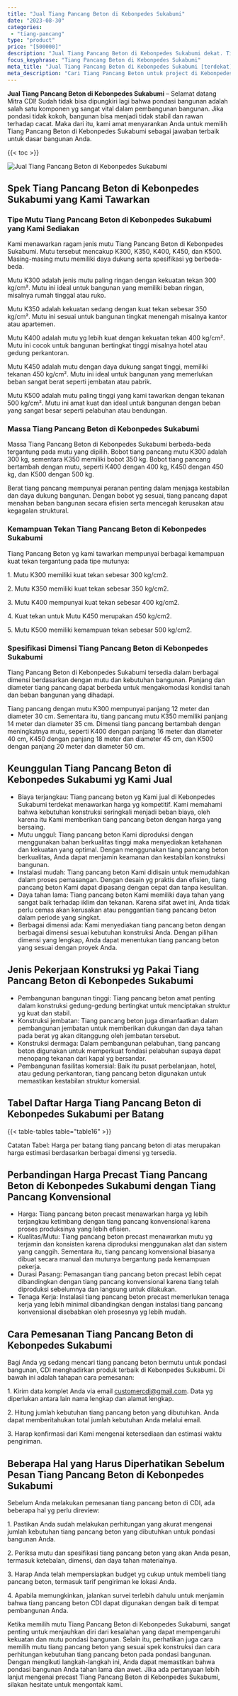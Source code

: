 ```yaml
---
title: "Jual Tiang Pancang Beton di Kebonpedes Sukabumi"
date: "2023-08-30"
categories:
 - "tiang-pancang"
type: "product"
price: "[500000]"
description: "Jual Tiang Pancang Beton di Kebonpedes Sukabumi dekat. Tiang Pancang Beton ini sering diaplikasaikan dalam project pembangunan sebagai fondasi yang kuat dan handal. Hubungi kami untuk keterangan lebih lanjut."
focus_keyphrase: "Tiang Pancang Beton di Kebonpedes Sukabumi"
meta_title: "Jual Tiang Pancang Beton di Kebonpedes Sukabumi [terdekat] - CDI"
meta_description: "Cari Tiang Pancang Beton untuk project di Kebonpedes Sukabumi? Kami menawarkan Tiang Pancang Beton yang berkualitas untuk konstruksi. Segera dapatkan harga terbaik sekarang."
---
```


**Jual Tiang Pancang Beton di Kebonpedes Sukabumi** – Selamat datang Mitra CDI! Sudah tidak bisa dipungkiri lagi bahwa pondasi bangunan adalah salah satu komponen yg sangat vital dalam pembangunan bangunan. Jika pondasi tidak kokoh, bangunan bisa menjadi tidak stabil dan rawan terhadap cacat. Maka dari itu, kami amat menyarankan Anda untuk memilih Tiang Pancang Beton di Kebonpedes Sukabumi sebagai jawaban terbaik untuk dasar bangunan Anda.

{{< toc >}}

![Jual Tiang Pancang Beton di Kebonpedes Sukabumi](/images/tiang-pancang/tiang-pancang-21.jpg)

## Spek Tiang Pancang Beton di Kebonpedes Sukabumi yang Kami Tawarkan

### Tipe Mutu Tiang Pancang Beton di Kebonpedes Sukabumi yang Kami Sediakan

Kami menawarkan ragam jenis mutu Tiang Pancang Beton di Kebonpedes Sukabumi. Mutu tersebut mencakup K300, K350, K400, K450, dan K500. Masing-masing mutu memiliki daya dukung serta spesifikasi yg berbeda-beda.

Mutu K300 adalah jenis mutu paling ringan dengan kekuatan tekan 300 kg/cm². Mutu ini ideal untuk bangunan yang memiliki beban ringan, misalnya rumah tinggal atau ruko.

Mutu K350 adalah kekuatan sedang dengan kuat tekan sebesar 350 kg/cm². Mutu ini sesuai untuk bangunan tingkat menengah misalnya kantor atau apartemen.

Mutu K400 adalah mutu yg lebih kuat dengan kekuatan tekan 400 kg/cm². Mutu ini cocok untuk bangunan bertingkat tinggi misalnya hotel atau gedung perkantoran.

Mutu K450 adalah mutu dengan daya dukung sangat tinggi, memiliki tekanan 450 kg/cm². Mutu ini ideal untuk bangunan yang memerlukan beban sangat berat seperti jembatan atau pabrik.

Mutu K500 adalah mutu paling tinggi yang kami tawarkan dengan tekanan 500 kg/cm². Mutu ini amat kuat dan ideal untuk bangunan dengan beban yang sangat besar seperti pelabuhan atau bendungan.

### Massa Tiang Pancang Beton di Kebonpedes Sukabumi

Massa Tiang Pancang Beton di Kebonpedes Sukabumi berbeda-beda tergantung pada mutu yang dipilih. Bobot tiang pancang mutu K300 adalah 300 kg, sementara K350 memiliki bobot 350 kg. Bobot tiang pancang bertambah dengan mutu, seperti K400 dengan 400 kg, K450 dengan 450 kg, dan K500 dengan 500 kg.

Berat tiang pancang mempunyai peranan penting dalam menjaga kestabilan dan daya dukung bangunan. Dengan bobot yg sesuai, tiang pancang dapat menahan beban bangunan secara efisien serta mencegah kerusakan atau kegagalan struktural.

### Kemampuan Tekan Tiang Pancang Beton di Kebonpedes Sukabumi

Tiang Pancang Beton yg kami tawarkan mempunyai berbagai kemampuan kuat tekan tergantung pada tipe mutunya:

1\. Mutu K300 memiliki kuat tekan sebesar 300 kg/cm2.

2\. Mutu K350 memiliki kuat tekan sebesar 350 kg/cm2.

3\. Mutu K400 mempunyai kuat tekan sebesar 400 kg/cm2.

4\. Kuat tekan untuk Mutu K450 merupakan 450 kg/cm2.

5\. Mutu K500 memiliki kemampuan tekan sebesar 500 kg/cm2.

### Spesifikasi Dimensi Tiang Pancang Beton di Kebonpedes Sukabumi

Tiang Pancang Beton di Kebonpedes Sukabumi tersedia dalam berbagai dimensi berdasarkan dengan mutu dan kebutuhan bangunan. Panjang dan diameter tiang pancang dapat berbeda untuk mengakomodasi kondisi tanah dan beban bangunan yang dihadapi.

Tiang pancang dengan mutu K300 mempunyai panjang 12 meter dan diameter 30 cm. Sementara itu, tiang pancang mutu K350 memiliki panjang 14 meter dan diameter 35 cm. Dimensi tiang pancang bertambah dengan meningkatnya mutu, seperti K400 dengan panjang 16 meter dan diameter 40 cm, K450 dengan panjang 18 meter dan diameter 45 cm, dan K500 dengan panjang 20 meter dan diameter 50 cm.

## Keunggulan Tiang Pancang Beton di Kebonpedes Sukabumi yg Kami Jual

*   Biaya terjangkau: Tiang pancang beton yg Kami jual di Kebonpedes Sukabumi terdekat menawarkan harga yg kompetitif. Kami memahami bahwa kebutuhan konstruksi seringkali menjadi beban biaya, oleh karena itu Kami memberikan tiang pancang beton dengan harga yang bersaing.
*   Mutu unggul: Tiang pancang beton Kami diproduksi dengan menggunakan bahan berkualitas tinggi maka menyediakan ketahanan dan kekuatan yang optimal. Dengan menggunakan tiang pancang beton berkualitas, Anda dapat menjamin keamanan dan kestabilan konstruksi bangunan.
*   Instalasi mudah: Tiang pancang beton Kami didisain untuk memudahkan dalam proses pemasangan. Dengan desain yg praktis dan efisien, tiang pancang beton Kami dapat dipasang dengan cepat dan tanpa kesulitan.
*   Daya tahan lama: Tiang pancang beton Kami memiliki daya tahan yang sangat baik terhadap iklim dan tekanan. Karena sifat awet ini, Anda tidak perlu cemas akan kerusakan atau penggantian tiang pancang beton dalam periode yang singkat.
*   Berbagai dimensi ada: Kami menyediakan tiang pancang beton dengan berbagai dimensi sesuai kebutuhan konstruksi Anda. Dengan pilihan dimensi yang lengkap, Anda dapat menentukan tiang pancang beton yang sesuai dengan proyek Anda.

## Jenis Pekerjaan Konstruksi yg Pakai Tiang Pancang Beton di Kebonpedes Sukabumi

*   Pembangunan bangunan tinggi: Tiang pancang beton amat penting dalam konstruksi gedung-gedung bertingkat untuk menciptakan struktur yg kuat dan stabil.
*   Konstruksi jembatan: Tiang pancang beton juga dimanfaatkan dalam pembangunan jembatan untuk memberikan dukungan dan daya tahan pada berat yg akan ditanggung oleh jembatan tersebut.
*   Konstruksi dermaga: Dalam pembangunan pelabuhan, tiang pancang beton digunakan untuk memperkuat fondasi pelabuhan supaya dapat menopang tekanan dari kapal yg bersandar.
*   Pembangunan fasilitas komersial: Baik itu pusat perbelanjaan, hotel, atau gedung perkantoran, tiang pancang beton digunakan untuk memastikan kestabilan struktur komersial.

## Tabel Daftar Harga Tiang Pancang Beton di Kebonpedes Sukabumi per Batang

{{< table-tables table="table16" >}}

Catatan Tabel: Harga per batang tiang pancang beton di atas merupakan harga estimasi berdasarkan berbagai dimensi yg tersedia.

## Perbandingan Harga Precast Tiang Pancang Beton di Kebonpedes Sukabumi dengan Tiang Pancang Konvensional

*   Harga: Tiang pancang beton precast menawarkan harga yg lebih terjangkau ketimbang dengan tiang pancang konvensional karena proses produksinya yang lebih efisien.
*   Kualitas/Mutu: Tiang pancang beton precast menawarkan mutu yg terjamin dan konsisten karena diproduksi menggunakan alat dan sistem yang canggih. Sementara itu, tiang pancang konvensional biasanya dibuat secara manual dan mutunya bergantung pada kemampuan pekerja.
*   Durasi Pasang: Pemasangan tiang pancang beton precast lebih cepat dibandingkan dengan tiang pancang konvensional karena tiang telah diproduksi sebelumnya dan langsung untuk dilakukan.
*   Tenaga Kerja: Instalasi tiang pancang beton precast memerlukan tenaga kerja yang lebih minimal dibandingkan dengan instalasi tiang pancang konvensional disebabkan oleh prosesnya yg lebih mudah.

## Cara Pemesanan Tiang Pancang Beton di Kebonpedes Sukabumi

Bagi Anda yg sedang mencari tiang pancang beton bermutu untuk pondasi bangunan, CDI menghadirkan produk terbaik di Kebonpedes Sukabumi. Di bawah ini adalah tahapan cara pemesanan:

1\.  Kirim data komplet Anda via email customercdi@gmail.com. Data yg diperlukan antara lain nama lengkap dan alamat lengkap.

2\.  Hitung jumlah kebutuhan tiang pancang beton yang dibutuhkan. Anda dapat memberitahukan total jumlah kebutuhan Anda melalui email.

3\.  Harap konfirmasi dari Kami mengenai ketersediaan dan estimasi waktu pengiriman.

## Beberapa Hal yang Harus Diperhatikan Sebelum Pesan Tiang Pancang Beton di Kebonpedes Sukabumi

Sebelum Anda melakukan pemesanan tiang pancang beton di CDI, ada beberapa hal yg perlu direview:

1\.  Pastikan Anda sudah melakukan perhitungan yang akurat mengenai jumlah kebutuhan tiang pancang beton yang dibutuhkan untuk pondasi bangunan Anda.

2\.  Periksa mutu dan spesifikasi tiang pancang beton yang akan Anda pesan, termasuk ketebalan, dimensi, dan daya tahan materialnya.

3\.  Harap Anda telah mempersiapkan budget yg cukup untuk membeli tiang pancang beton, termasuk tarif pengiriman ke lokasi Anda.

4\.  Apabila memungkinkan, jalankan survei terlebih dahulu untuk menjamin bahwa tiang pancang beton CDI dapat digunakan dengan baik di tempat pembangunan Anda.

Ketika memilih mutu Tiang Pancang Beton di Kebonpedes Sukabumi, sangat penting untuk menjauhkan diri dari kesalahan yang dapat mempengaruhi kekuatan dan mutu pondasi bangunan. Selain itu, perhatikan juga cara memilih mutu tiang pancang beton yang sesuai spek konstruksi dan cara perhitungan kebutuhan tiang pancang beton pada pondasi bangunan. Dengan mengikuti langkah-langkah ini, Anda dapat memastikan bahwa pondasi bangunan Anda tahan lama dan awet. Jika ada pertanyaan lebih lanjut mengenai precast Tiang Pancang Beton di Kebonpedes Sukabumi, silakan hesitate untuk mengontak kami.